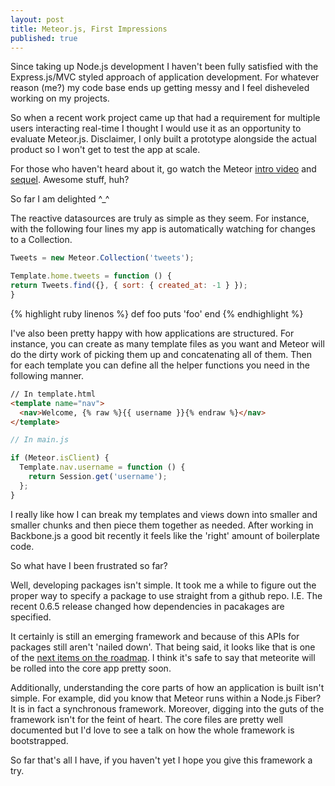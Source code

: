 ```yaml
---
layout: post
title: Meteor.js, First Impressions
published: true
---
```


Since taking up Node.js development I haven't been fully satisfied with the Express.js/MVC styled approach of application development. For whatever reason (me?) my code base ends up getting messy and I feel disheveled working on my projects.

So when a recent work project came up that had a requirement for multiple users interacting real-time I thought I would use it as an opportunity to evaluate Meteor.js. Disclaimer, I only built a prototype alongside the actual product so I won't get to test the app at scale.

For those who haven't heard about it, go watch the Meteor [intro video](http://www.meteor.com/screencast) and [sequel](http://www.meteor.com/authcast). Awesome stuff, huh?

So far I am delighted ^_^

The reactive datasources are truly as simple as they seem. For instance, with the following four lines my app is automatically watching for changes to a Collection.

``` javascript
Tweets = new Meteor.Collection('tweets');

Template.home.tweets = function () {
return Tweets.find({}, { sort: { created_at: -1 } });
}
```

{% highlight ruby linenos %}
def foo
  puts 'foo'
end
{% endhighlight %}


I've also been pretty happy with how applications are structured. For instance, you can create as many template files as you want and Meteor will do the dirty work of picking them up and concatenating all of them. Then for each template you can define all the helper functions you need in the following manner.

``` html
// In template.html
<template name="nav">
  <nav>Welcome, {% raw %}{{ username }}{% endraw %}</nav>
</template>
```

``` javascript
// In main.js

if (Meteor.isClient) {
  Template.nav.username = function () {
    return Session.get('username');
  };
}
```

I really like how I can break my templates and views down into smaller and smaller chunks and then piece them together as needed. After working in Backbone.js a good bit recently it feels like the 'right' amount of boilerplate code.

So what have I been frustrated so far?

Well, developing packages isn't simple. It took me a while to figure out the proper way to specify a package to use straight from a github repo. I.E. The recent 0.6.5 release changed how dependencies in pacakages are specified.

It certainly is still an emerging framework and because of this APIs for packages still aren't 'nailed down'. That being said, it looks like that is one of the [next items on the roadmap](https://trello.com/b/hjBDflxp/meteor-roadmap). I think it's safe to say that meteorite will be rolled into the core app pretty soon.

Additionally, understanding the core parts of how an application is built isn't simple. For example, did you know that Meteor runs within a Node.js Fiber? It is in fact a synchronous framework. Moreover, digging into the guts of the framework isn't for the feint of heart. The core files are pretty well documented but I'd love to see a talk on how the whole framework is bootstrapped.

So far that's all I have, if you haven't yet I hope you give this framework a try.

